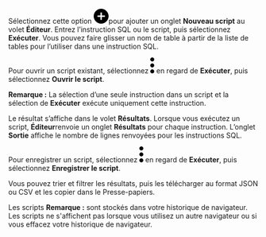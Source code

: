 Sélectionnez cette option ![""](Images/ebt1659745488877.svg)pour ajouter un onglet **Nouveau script** au volet **Éditeur**. Entrez l’instruction SQL ou le script, puis sélectionnez **Exécuter**. Vous pouvez faire glisser un nom de table à partir de la liste de tables pour l’utiliser dans une instruction SQL.

Pour ouvrir un script existant, sélectionnez ![""](Images/zsz1597101912145.svg) en regard de **Exécuter**, puis sélectionnez **Ouvrir le script**.

**Remarque :** La sélection d’une seule instruction dans un script et la sélection de **Exécuter** exécute uniquement cette instruction.

Le résultat s’affiche dans le volet **Résultats**. Lorsque vous exécutez un script, **Éditeur**renvoie un onglet **Résultats** pour chaque instruction. L’onglet **Sortie** affiche le nombre de lignes renvoyées pour les instructions SQL.

Pour enregistrer un script, sélectionnez ![""](Images/zsz1597101912145.svg) en regard de **Exécuter**, puis sélectionnez **Enregistrer le script**.

Vous pouvez trier et filtrer les résultats, puis les télécharger au format JSON ou CSV et les copier dans le Presse-papiers.

Les scripts **Remarque :** sont stockés dans votre historique de navigateur. Les scripts ne s'affichent pas lorsque vous utilisez un autre navigateur ou si vous effacez votre historique de navigateur.
